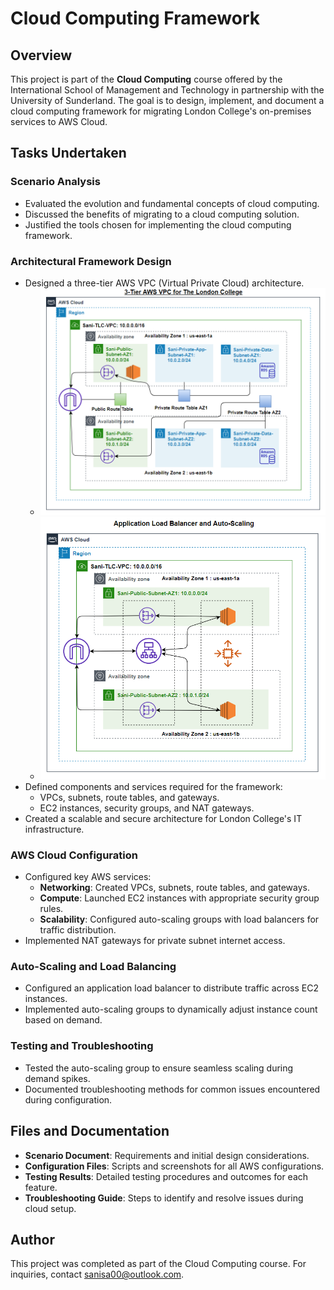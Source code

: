 # Cloud Computing Framework

## Overview
This project is part of the **Cloud Computing** course offered by the International School of Management and Technology in partnership with the University of Sunderland. The goal is to design, implement, and document a cloud computing framework for migrating London College's on-premises services to AWS Cloud.

## Tasks Undertaken

### Scenario Analysis
- Evaluated the evolution and fundamental concepts of cloud computing.
- Discussed the benefits of migrating to a cloud computing solution.
- Justified the tools chosen for implementing the cloud computing framework.

### Architectural Framework Design
- Designed a three-tier AWS VPC (Virtual Private Cloud) architecture.
   - ![3 Tier AWS VPC](3-tier-aws-vpc.png)
   - ![ALB & Auto Scaling](alb-and-auto-scaling.png)
- Defined components and services required for the framework:
  - VPCs, subnets, route tables, and gateways.
  - EC2 instances, security groups, and NAT gateways.
- Created a scalable and secure architecture for London College's IT infrastructure.

### AWS Cloud Configuration
- Configured key AWS services:
  - **Networking**: Created VPCs, subnets, route tables, and gateways.
  - **Compute**: Launched EC2 instances with appropriate security group rules.
  - **Scalability**: Configured auto-scaling groups with load balancers for traffic distribution.
- Implemented NAT gateways for private subnet internet access.

### Auto-Scaling and Load Balancing
- Configured an application load balancer to distribute traffic across EC2 instances.
- Implemented auto-scaling groups to dynamically adjust instance count based on demand.

### Testing and Troubleshooting
- Tested the auto-scaling group to ensure seamless scaling during demand spikes.
- Documented troubleshooting methods for common issues encountered during configuration.

## Files and Documentation
- **Scenario Document**: Requirements and initial design considerations.
- **Configuration Files**: Scripts and screenshots for all AWS configurations.
- **Testing Results**: Detailed testing procedures and outcomes for each feature.
- **Troubleshooting Guide**: Steps to identify and resolve issues during cloud setup.

## Author
This project was completed as part of the Cloud Computing course. For inquiries, contact sanisa00@outlook.com.
